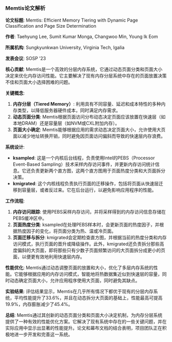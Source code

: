 ### Memtis论文解析

**论文标题**: Memtis: Efficient Memory Tiering with Dynamic Page Classification and Page Size Determination

**作者**: Taehyung Lee, Sumit Kumar Monga, Changwoo Min, Young Ik Eom

**所属机构**: Sungkyunkwan University, Virginia Tech, Igalia

**发表会议**: SOSP ’23

**核心贡献**:
Memtis是一个高效的分层内存系统，它通过动态页面分类和页面大小决定来优化内存访问性能。它主要解决了现有内存分层系统中存在的页面放置决策不佳和页面大小选择困难的问题。

**关键概念**:
1. **内存分层（Tiered Memory）**: 利用具有不同容量、延迟和成本特性的多种内存类型，以降低服务器硬件成本，同时满足内存需求。
2. **动态页面分类**: Memtis根据页面访问分布动态决定页面应该放置在快速层（如本地DRAM）还是容量层（如NVM或CXL附加内存）。
3. **页面大小确定**: Memtis能够根据应用的需求动态决定页面大小，允许使用大页面以减少地址转换开销，同时避免因页面访问偏斜而导致的快速层内存浪费。

**系统设计**:
- **ksampled**: 这是一个内核后台线程，负责使用Intel的PEBS（Processor Event-Based Sampling）技术采样内存访问事件，并更新内存访问统计信息。它还负责更新两个直方图，这两个直方图用于页面热度分类和大页面拆分决策。
- **kmigrated**: 这个内核线程负责执行页面的迁移操作，包括将页面从快速层迁移到容量层，或者反过来。它在后台运行，以避免影响应用程序的性能。

**工作流程**:
1. **内存访问跟踪**: 使用PEBS采样内存访问，并将采样得到的内存访问信息存储在PEBS缓冲区中。
2. **页面热度分类**: ksampled在处理PEBS样本时，会更新页面的热度因子，并根据热度因子的变化，将页面分类为热、温或冷页面。
3. **页面迁移与拆分**: kmigrated会定期检查直方图，并根据当前的热度分类和内存访问模式，执行页面的晋升或降级操作。此外，kmigrated还负责拆分那些高度偏斜的大页面，即将那些只有少数子页面频繁访问的大页面拆分成更小的页面，以便更有效地利用快速层内存。

**性能优化**:
Memtis通过动态调整页面的放置和大小，优化了多层内存系统的性能。它能够根据应用的内存访问模式，智能地将热数据集近似到快速层的容量，同时动态确定页面大小，允许应用程序使用大页面，同时避免其缺点。

**实验结果**:
评估结果显示，Memtis在几乎所有情况下都优于现有的分层内存系统，平均性能提升了33.6%，并且在动态拆分大页面的基础上，性能最高可提高19.9%，内存膨胀减少了45.4%。

**总结**:
Memtis通过其创新的动态页面分类和页面大小决定机制，为内存分层系统提供了一种有效的性能优化方案。它解决了现有系统中存在的一些关键问题，并在实际应用中显示出显著的性能提升。论文和幕布文档的结合表明，项目团队正在积极地进一步开发和完善这一系统。